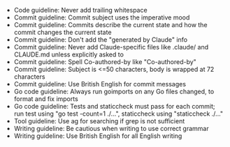 - Code guideline: Never add trailing whitespace
- Commit guideline: Commit subject uses the imperative mood
- Commit guideline: Commits describe the current state and how the commit changes the current state
- Commit guideline: Don't add the "generated by Claude" info
- Commit guideline: Never add Claude-specific files like .claude/ and CLAUDE.md unless explicitly asked to
- Commit guideline: Spell Co-authored-by like "Co-authored-by"
- Commit guideline: Subject is <=50 characters, body is wrapped at 72 characters
- Commit guideline: Use British English for commit messages
- Go code guideline: Always run goimports on any Go files changed, to format and fix imports
- Go code guideline: Tests and staticcheck must pass for each commit; run test using "go test -count=1 ./...", staticcheck using "staticcheck ./..."
- Tool guideline: Use ag for searching if grep is not sufficient
- Writing guideline: Be cautious when writing to use correct grammar
- Writing guideline: Use British English for all English writing
